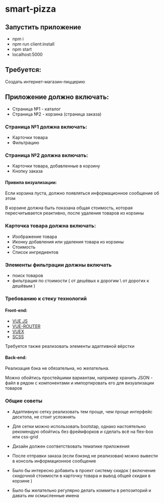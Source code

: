 # smart-pizza

## Запустить приложение
- npm i
- npm run client:install
- npm start
- localhost:5000

## Требуется:

Создать интернет-магазин-пиццерию

## Приложение должно включать:
- Страница №1 - каталог
- Страница №2 - корзина (страница заказа) 

### Страница №1 должна включать:

- Карточки товара
- Фильтрацию 

### Страница №2 должна включать:

- Карточки товара, добавленные в корзину
- Кнопку заказа

#### Привила визуализации:

Если корзина пуста, должно появляться информационное сообщение об этом

В корзине должна быть показана общая стоимость, которая пересчитывается реактивно, после удаления товаров из корзины

### Карточка товара должна включать:

- Изображение товара
- Иконку добавления или удаления товара из корзины
- Стоимость
- Список ингредиентов

### Элементы фильтрации должны включать
- поиск товаров
- фильтрация по стоимости ( от дешёвых к дорогим \ от дорогих к дешёвым )


### Требованию к стеку технологий
#### Front-end:
 - [VUE JS](https://vuejs.org/v2/guide/)
 - [VUE-ROUTER](https://router.vuejs.org/)
 - [VUEX](https://vuex.vuejs.org/ru/guide/)
 - [SCSS](https://medium.com/nuances-of-programming/%D0%BF%D0%BE%D0%BB%D0%BD%D1%8B%D0%B9-%D0%B3%D0%B0%D0%B9%D0%B4-%D0%BF%D0%BE-scss-sass-b09ae0c87afe)

Требуется также реализовать элементы адаптивной вёрстки 

#### Back-end:
Реализация бэка не обязательна, но желательна.

Можно обойтись простейшими вариантам, например хранить JSON - файл в рядом с компонентами и импортировать его для визуализации товаров 


### Общие советы

- Адаптивную сетку реализовать тем проще, чем проще интерфейс десктопа, не стоит усложнять

- Для сетки можно использовать bootstap, однако настоятельно рекомендую обойтись без фреймфорков и сделать всё на flex-box или css-grid

- Дизайн должен соответствовать тематике приложения

- После отправки заказа (если бэкэнд не реализован) можно вывести в консоль информационное сообщение

- Было бы интересно добавить в проект систему скидок ( включение скидочной стоимости в карточку товара и вывод общей скидки в корзине )

- Было бы желательно регулярно делать коммиты в репозиторий и давать им осмысленные имена
